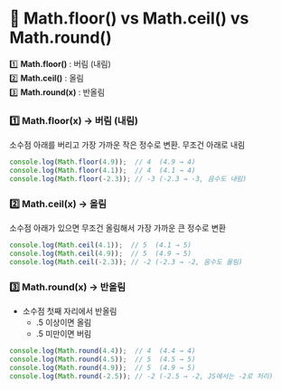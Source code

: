 # 📌 Math.floor() vs Math.ceil() vs Math.round()

1️⃣ **Math.floor()** : 버림 (내림) <br />
2️⃣ **Math.ceil()** : 올림 <br />
3️⃣ **Math.round(x)** : 반올림 <br />

### 1️⃣ Math.floor(x) → 버림 (내림)
소수점 아래를 버리고 가장 가까운 작은 정수로 변환. 무조건 아래로 내림

```js
console.log(Math.floor(4.9));  // 4  (4.9 → 4)
console.log(Math.floor(4.1));  // 4  (4.1 → 4)
console.log(Math.floor(-2.3)); // -3 (-2.3 → -3, 음수도 내림)
```

### 2️⃣ Math.ceil(x) → 올림
소수점 아래가 있으면 무조건 올림해서 가장 가까운 큰 정수로 변환

```js
console.log(Math.ceil(4.1));  // 5  (4.1 → 5)
console.log(Math.ceil(4.9));  // 5  (4.9 → 5)
console.log(Math.ceil(-2.3)); // -2 (-2.3 → -2, 음수도 올림)
```

### 3️⃣ Math.round(x) → 반올림

- 소수점 첫째 자리에서 반올림
  - .5 이상이면 올림
  - .5 미만이면 버림
 
```js
console.log(Math.round(4.4));  // 4  (4.4 → 4)
console.log(Math.round(4.5));  // 5  (4.5 → 5)
console.log(Math.round(4.9));  // 5  (4.9 → 5)
console.log(Math.round(-2.5)); // -2 (-2.5 → -2, JS에서는 -2로 처리)
```
